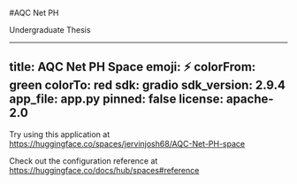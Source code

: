 #AQC Net PH

Undergraduate Thesis



---
title: AQC Net PH Space
emoji: ⚡
colorFrom: green
colorTo: red
sdk: gradio
sdk_version: 2.9.4
app_file: app.py
pinned: false
license: apache-2.0
---

Try using this application at https://huggingface.co/spaces/jervinjosh68/AQC-Net-PH-space

Check out the configuration reference at https://huggingface.co/docs/hub/spaces#reference
